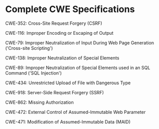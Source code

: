 

# Complete CWE Specifications

CWE-352: Cross-Site Request Forgery (CSRF)

CWE-116: Improper Encoding or Escaping of Output

CWE-79: Improper Neutralization of Input During Web Page Generation ('Cross-site Scripting')

CWE-138: Improper Neutralization of Special Elements

CWE-89: Improper Neutralization of Special Elements used in an SQL Command ('SQL Injection')

CWE-434: Unrestricted Upload of File with Dangerous Type

CWE-918: Server-Side Request Forgery (SSRF)

CWE-862: Missing Authorization

CWE-472: External Control of Assumed-Immutable Web Parameter

CWE-471: Modification of Assumed-Immutable Data (MAID)